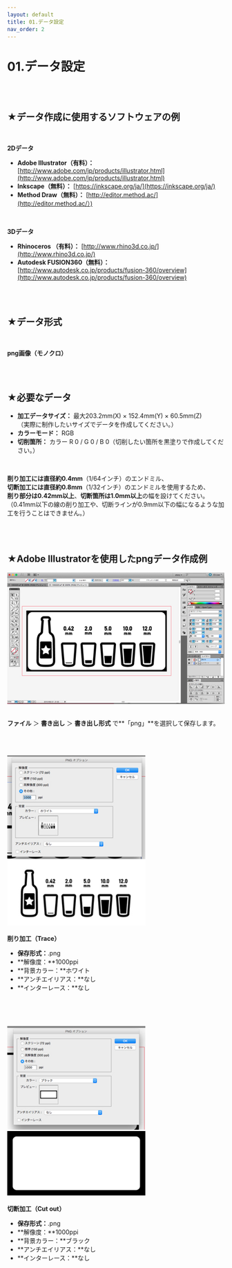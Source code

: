 ```yaml
---
layout: default
title: 01.データ設定
nav_order: 2
---
```


# 01.データ設定
<br><br>

## ★データ作成に使用するソフトウェアの例
<br>

**2Dデータ**

* **Adobe Illustrator（有料）：** [http://www.adobe.com/jp/products/illustrator.html](http://www.adobe.com/jp/products/illustrator.html)
* **Inkscape（無料）：** [https://inkscape.org/ja/](https://inkscape.org/ja/)
* **Method Draw（無料）：** [http://editor.method.ac/](http://editor.method.ac/）)

<br>

**3Dデータ**

* **Rhinoceros （有料）：** [http://www.rhino3d.co.jp/](http://www.rhino3d.co.jp/)  
* **Autodesk FUSION360（無料）：** [http://www.autodesk.co.jp/products/fusion-360/overview](http://www.autodesk.co.jp/products/fusion-360/overview)

<br>
<br>

## ★データ形式
<br>

**png画像（モノクロ）**

<br>
<br>

## ★必要なデータ

* **加工データサイズ：** 最大203.2mm(X) × 152.4mm(Y) × 60.5mm(Z)<br>
（実際に制作したいサイズでデータを作成してください。）
* **カラーモード：** RGB
* **切削箇所：** カラー R 0 / G 0 / B 0（切削したい箇所を黒塗りで作成してください。）

<br>

**削り加工には直径約0.4mm**（1/64インチ）のエンドミル、<br>
**切断加工には直径約0.8mm**（1/32インチ）のエンドミルを使用するため、<br>
**削り部分は0.42mm以上**、**切断箇所は1.0mm以上**の幅を設けてください。<br>
（0.41mm以下の線の削り加工や、切断ラインが0.9mm以下の幅になるような加工を行うことはできません。）<br>
<br>
<br>
<br>

## ★Adobe Illustratorを使用したpngデータ作成例

<img src="assets/01-1.jpg" width="640" alt="hi" class="inline"/><br>
<br>

**ファイル** ＞ **書き出し** ＞ **書き出し形式** で**「png」**を選択して保存します。<br>
<br>
<br>
<br>

<img src="assets/01-2.jpg" width="320" alt="hi" class="inline"/> <img src="assets/01-3.jpg" width="320" alt="hi" class="inline"/><br>
<br>
**削り加工（Trace）**<br>

* **保存形式：**.png
* **解像度：**1000ppi
* **背景カラー：**ホワイト
* **アンチエイリアス：**なし
* **インターレース：**なし
<br>
<br>
<br>

<img src="assets/01-4.jpg" width="320" alt="hi" class="inline"/> <img src="assets/01-5.jpg" width="320" alt="hi" class="inline"/><br>
<br>
**切断加工（Cut out）**<br>

* **保存形式：**.png
* **解像度：**1000ppi
* **背景カラー：**ブラック
* **アンチエイリアス：**なし
* **インターレース：**なし
<br>
<br>
<br>

<br>
<br>
<br>
<br>
<br>
<br>
